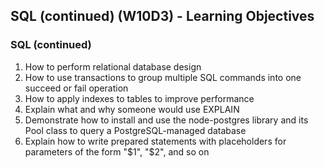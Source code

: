 ## SQL (continued) (W10D3) - Learning Objectives

### SQL (continued)
1. How to perform relational database design
2. How to use transactions to group multiple SQL commands into one succeed or fail operation
3. How to apply indexes to tables to improve performance
4. Explain what and why someone would use EXPLAIN
5. Demonstrate how to install and use the node-postgres library and its Pool class to query a PostgreSQL-managed database
6. Explain how to write prepared statements with placeholders for parameters of the form "$1", "$2", and so on
